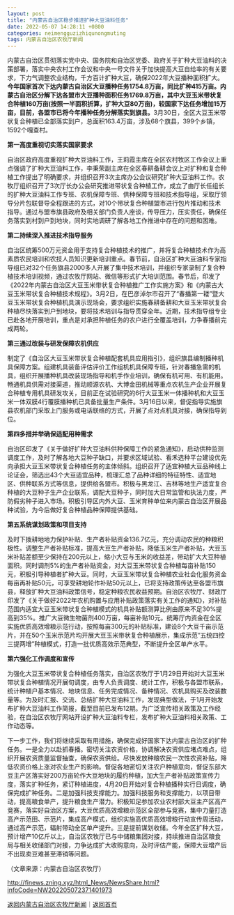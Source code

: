 ```yaml
---
layout: post
title: "内蒙古自治区稳步推进扩种大豆油料任务"
date: 2022-05-07 14:28:11 +0800
categories: neimengguzizhiqunongmuting
tags: 内蒙古自治区农牧厅新闻
---
```

<p>内蒙古自治区贯彻落实党中央、国务院和自治区党委、政府关于扩种大豆油料的决策部署，落实中央农村工作会议和中央一号文件关于加快提高大豆自给率的有关要求，下力气调整农业结构，千方百计扩种大豆，确保2022年大豆播种面积扩大。<strong>今年国家首次下达内蒙古自治区大豆播种任务1754.8万亩，同比扩种415万亩。内蒙古自治区分解下达各盟市大豆播种面积任务1769.8万亩，其中大豆玉米带状复合种植160万亩(按照一半面积折算，扩种大豆80万亩)，较国家下达任务增加15万亩，目前，各盟市已将今年播种任务分解落实到旗县。</strong>3月30日，全区大豆玉米带状复合种植已全部落实到户，总面积163.4万亩，涉及68个旗县，399个乡镇，1592个嘎查村。 </p>
 <p><strong>第一高度重视切实落实国家要求</strong></p>
 <p>自治区政府高度重视扩种大豆油料工作，王莉霞主席在全区农村牧区工作会议上重点强调了扩种大豆油料工作，李秉荣副主席在全区春耕备耕会议上对扩种和复合种植工作提出了明确要求，并组织召开3次主席办公会议研究扩种大豆油料工作。农牧厅组织召开了3次厅长办公会研究推进带状复合种植工作，成立了由厅长任组长的扩种大豆油料工作专班、农机保障专班、供种保障专班和技术指导组，采取厅领导分片包联督导全程跟进的方式，对10个带状复合种植盟市进行包片推动和技术指导。通过与盟市旗县政府及相关部门负责人座谈，传导压力，压实责任，确保任务落实到村到户到地块，同时实地调研了解各地工作推进中存在的问题和困难。 </p>
 <p><strong>第二持续深入推进技术指导服务</strong></p>
 <p>自治区统筹500万元资金用于支持复合种植技术的推广，并将复合种植技术作为高素质农民培训和农技人员知识更新培训重点。春节前，自治区扩种大豆油料专家指导组已对32个任务旗县2000多人开展了集中技术培训，并组织专家录制了复合种植技术培训视频，通过农牧厅网站、微信等形式扩大培训范围。春节后，印发了《2022年内蒙古自治区大豆玉米带状复合种植推广工作实施方案》和《内蒙古大豆玉米带状复合种植技术规程》。3月2日，在巴彦淖尔市召开了“春播第一耧”暨大豆玉米带状复合种植机具演示现场会，要求组织实施春耕备耕和大豆玉米带状复合种植尽快落实到户到地块，要将技术培训与指导贯穿全年。近期，技术指导组专业已赴各地开展培训，重点是对承担种植任务的农户进行全覆盖培训，力争春播前完成两轮。 </p>
 <p><strong>第三通过改装与研发保障农机供应</strong></p>
 <p>制定了《自治区大豆玉米带状复合种植配套机具应用指引》，组织旗县编制播种机具保障方案。组建机具装备评估评价工作组机机具保障专班，针对春播急需的机具，组织开展播种机具改装现场指导和机手作业培训，确保有机可用、有机能用。畅通机具供需对接渠道，推动顺源农机、大博金田机械等重点农机生产企业开展复合种植专用机具研发攻关，目前正在试验研究的6行大豆玉米一体播种机和大豆玉米一体双膜4行覆膜播种机已具备批量生产条件。3月16日以来，督促指导实施旗县农机部门采取上门服务或电话联络的方式，开展了点对点机具对接，确保指导到位。 </p>
 <p><strong>第四多措并举确保适配用种需求</strong></p>
 <p>自治区印发了《关于做好扩种大豆油料供种保障工作的紧急通知》，启动供种监测调度工作，及时了解各地大豆种子缺口，并要求区域试验、看禾选种平台建设优先向承担大豆玉米带状复合种植任务的主体倾斜。组织召开了适宜种植大豆品种线上论证会，筛选出43个大豆适宜品种，梳理汇总了品种详细的特征特性、适宜地区、供种联系方式等信息，提供给各盟市。积极与黑龙江、吉林等地生产适宜复合种植的大豆种子生产企业联系，调配大豆种子，同时加大日常监管和执法力度，严防假劣种子进入市场。积极引导区内外大豆、玉米育种单位来内蒙古自治区开展品种试验，为今后做好复合种植品种保障提供基础。 </p>
 <p><strong>第五系统谋划政策和项目支持</strong></p>
 <p>及时下拨耕地地力保护补贴、生产者补贴资金136.7亿元，充分调动农民的种粮积极性。调整生产者补贴标准，提高大豆生产者补贴，降低玉米生产者补贴，大豆玉米补贴差额至少保持在200元以上，缩小大豆与玉米的收益差，带动扩大大豆种植面积。同时调剂5%的生产者补贴资金，对大豆玉米带状复合种植每亩补贴150元，积极引导种植者扩种大豆。同时，大豆玉米带状复合种植农业社会化服务资金每亩再补贴50元，可享受耕地轮作补贴50元以上，已将支持政策传达至各盟市旗县，释放扩种大豆油料政策信号，稳定种粮农民收益预期。自治区农牧厅、财政厅印发了《关于做好2022年农机购置与应用补贴政策落实有关工作的通知》，对补贴范围内适宜大豆玉米带状复合种植模式的机具补贴额测算比例由原来不足30%提高到35%。推广大豆微生物菌剂400万亩，每亩补贴10元。统筹厅内资金在全区实施优质高效增粮示范行动，按照每亩300元的补贴标准，建设8个大豆千亩示范片，并在50个玉米示范片均开展大豆玉米带状复合种植展示，集成示范“五统四控三提两增”种植模式，打造一批优质高效示范典型，不断提升全区单产水平。</p>
 <p><strong>第六强化工作调度和宣传</strong></p>
 <p>为强化大豆玉米带状复合种植任务落实，自治区农牧厅于1月29日开始对大豆玉米带状复合种植情况开展旬调度，由专人负责调度、统计工作，积极与各盟市联系，统计种植户基本情况、地块信息、任务完成情况、备种情况、农机具购买及改装数量等。为及时汇报、交流、总结扩种大豆油料工作，发现典型做法，于1月开始发布扩种大豆油料工作简报，截至目前已发布12期。为广泛宣传相关政策及工作经验，在自治区农牧厅网站开设扩种大豆油料专栏，发布扩种大豆油料相关政策、工作动态等。 </p>
 <p>下一步工作，我们将继续采取有用措施，确保完成好国家下达内蒙古自治区的扩种任务。一是全力以赴抓春播。密切关注农资价格，协调解决农资供应堵点难点，组织开展农资质量监督抽查，确保农资供给。尽快发放种粮农民一次性农资补贴，降低农资价格上涨对农业生产的影响。督促各地密切关注农户种植意向，督促东部大豆主产区落实好200万亩轮作大豆地块的履约种植，加大生产者补贴政策宣传力度，落实扩种任务，紧订种植进度，4月20日开始对复合种植播种实行日调度，确保完成扩种任务。二是加强科技支撑能力。加强科技服务和支撑能力，以项目带动，提高粮食单产，提升粮食生产潜力。积极知足参加农业农村部大豆主产区高产竞赛，落实好自治区方案，大豆优质高效增粮示范区全部参与竞赛，集中力量打造高产示范田、示范片，集成高产模式，组织实施高优质高效增粮行动宣传周活动，通过高产示范，辐射带动全区单产提升。三是提前谋划收储。今年全区扩种大豆，预计增产10亿斤以上，自治区农牧厅已与中储粮集团对接，持续推进自治区粮食局与相关收储部门对接，力争达成扩大收购意向，及时评估产能，保障大豆增产后不出现卖豆难甚至滞销等问题。</p><p class="em_media">（文章来源：内蒙古自治区农牧厅）</p>

<http://finews.zning.xyz/html_News/NewsShare.html?infoCode=NW202205072371401973>

[返回内蒙古自治区农牧厅新闻](//finews.withounder.com/category/neimengguzizhiqunongmuting.html)｜[返回首页](//finews.withounder.com/)